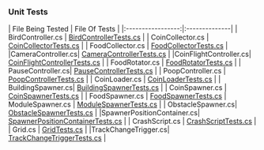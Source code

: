 ### Unit Tests

  [](Assets/Tests/Editor/)
  | File Being Tested | File Of Tests |
  |:-----------------:|:--------------|
  | BirdController.cs | [BirdControllerTests.cs](Assets/Tests/Editor/BirdControllerTests.cs) |
  | CoinCollector.cs  | [CoinCollectorTests.cs](Assets/Tests/Editor/CoinCollectorTests.cs) |
  | FoodCollector.cs  | [FoodCollectorTests.cs](Assets/Tests/Editor/FoodCollectorTests.cs) |
  |CameraController.cs| [CameraControllerTests.cs](Assets/Tests/Editor/CameraControllerTests.cs) |
  |CoinFlightController.cs| [CoinFlightControllerTests.cs](Assets/Tests/Editor/CoinFlightControllerTests.cs) |
  | FoodRotator.cs    | [FoodRotatorTests.cs](Assets/Tests/Editor/FoodRotatorTests.cs) |
  | PauseController.cs| [PauseControllerTests.cs](Assets/Tests/Editor/PauseControllerTests.cs) |
  | PoopController.cs | [PoopControllerTests.cs](Assets/Tests/Editor/PoopControllerTests.cs) |
  | CoinLoader.cs     | [CoinLoaderTests.cs](Assets/Tests/Editor/CoinLoaderTests.cs) |
  | BuildingSpawner.cs| [BuildingSpawnerTests.cs](Assets/Tests/Editor/BuildingSpawnerTests.cs) |
  | CoinSpawner.cs    | [CoinSpawnerTests.cs](Assets/Tests/Editor/CoinSpawnerTests.cs) |
  | FoodSpawner.cs    | [FoodSpawnerTests.cs](Assets/Tests/Editor/FoodSpawnerTests.cs)
  | ModuleSpawner.cs  | [ModuleSpawnerTests.cs](Assets/Tests/Editor/ModuleSpawnerTests.cs) |
  | ObstacleSpawner.cs| [ObstacleSpawnerTests.cs](Assets/Tests/Editor/ObstacleSpawnerTests.cs) |
  |SpawnerPositionContainer.cs| [SpawnerPositionContainerTests.cs](Assets/Tests/Editor/SpawnerPositionContainerTests.cs) |
  | CrashScript.cs    | [CrashScriptTests.cs](Assets/Tests/Editor/CrashScriptTests.cs) |
  | Grid.cs           | [GridTests.cs](Assets/Tests/Editor/GridTests.cs) |
  |TrackChangeTrigger.cs| [TrackChangeTriggerTests.cs](Assets/Tests/Editor/TrackChangeTriggerTests.cs) |
